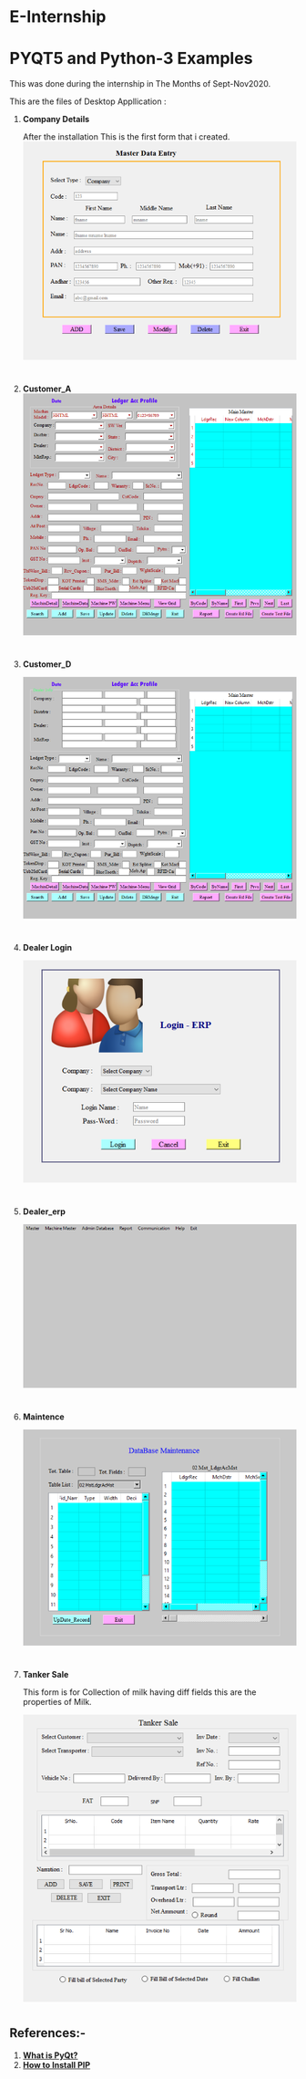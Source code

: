 # E-Internship
# **PYQT5 and Python-3 Examples** 

This was done during the internship in The Months of Sept-Nov2020.

This are the files of Desktop Appllication :

 
1. **Company Details**
   
   After the installation  This is the first form that i created.  
   ![Company snap Forms](https://github.com/Madhuri-hub20/Electrofield_internship/blob/main/CompanyDetails.png)
   #

2. **Customer_A**
   ![Company snap Forms](https://github.com/Madhuri-hub20/Electrofield_internship/blob/main/Customer_A.png)
   #
3.  **Customer_D**  
        
    ![Customer D](https://github.com/Madhuri-hub20/Electrofield_internship/blob/main/Customer_D.png)
    #

4. **Dealer Login**

   ![Company snap Forms](https://github.com/Madhuri-hub20/Electrofield_internship/blob/main/Dealer_Login_Form.png) 
   
   #
5. **Dealer_erp**
    
   ![Company snap Forms](https://github.com/Madhuri-hub20/Electrofield_internship/blob/main/Dealer_erp.png)
   #
   
6. **Maintence**
 
   ![Company snap Forms](https://github.com/Madhuri-hub20/Electrofield_internship/blob/main/Maintenance.png)
   #
7. **Tanker Sale**

    This form is for Collection of milk having diff fields this are the properties of Milk.

    ![Company snap Forms](https://github.com/Madhuri-hub20/Electrofield_internship/blob/main/Tanker%20Sale.png)
    #
 
 ## **References:-**

1. [**What is PyQt?**](https://www.riverbankcomputing.com/software/pyqt/)
2. [**How to Install PIP**](https://pypi.org/project/PyQt5/)
